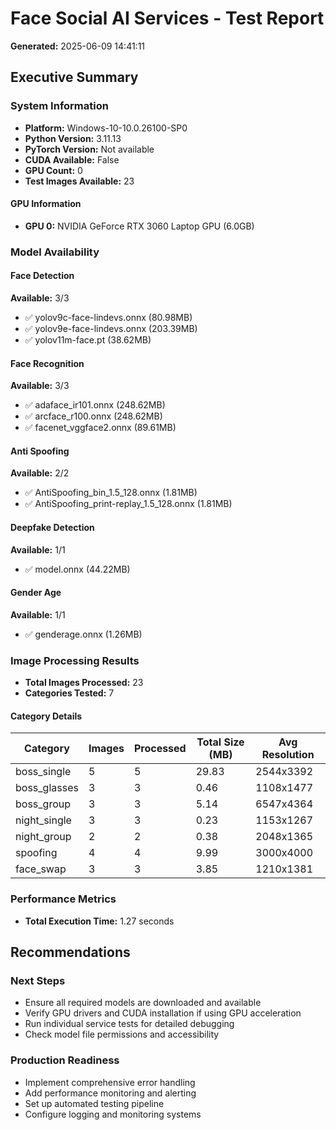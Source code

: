 # Face Social AI Services - Test Report
**Generated:** 2025-06-09 14:41:11

## Executive Summary

### System Information

- **Platform:** Windows-10-10.0.26100-SP0
- **Python Version:** 3.11.13
- **PyTorch Version:** Not available
- **CUDA Available:** False
- **GPU Count:** 0
- **Test Images Available:** 23

#### GPU Information

- **GPU 0:** NVIDIA GeForce RTX 3060 Laptop GPU (6.0GB)

### Model Availability

#### Face Detection
**Available:** 3/3

- ✅ yolov9c-face-lindevs.onnx (80.98MB)
- ✅ yolov9e-face-lindevs.onnx (203.39MB)
- ✅ yolov11m-face.pt (38.62MB)

#### Face Recognition
**Available:** 3/3

- ✅ adaface_ir101.onnx (248.62MB)
- ✅ arcface_r100.onnx (248.62MB)
- ✅ facenet_vggface2.onnx (89.61MB)

#### Anti Spoofing
**Available:** 2/2

- ✅ AntiSpoofing_bin_1.5_128.onnx (1.81MB)
- ✅ AntiSpoofing_print-replay_1.5_128.onnx (1.81MB)

#### Deepfake Detection
**Available:** 1/1

- ✅ model.onnx (44.22MB)

#### Gender Age
**Available:** 1/1

- ✅ genderage.onnx (1.26MB)

### Image Processing Results

- **Total Images Processed:** 23
- **Categories Tested:** 7

#### Category Details

| Category | Images | Processed | Total Size (MB) | Avg Resolution |
|----------|---------|-----------|-----------------|----------------|
| boss_single | 5 | 5 | 29.83 | 2544x3392 |
| boss_glasses | 3 | 3 | 0.46 | 1108x1477 |
| boss_group | 3 | 3 | 5.14 | 6547x4364 |
| night_single | 3 | 3 | 0.23 | 1153x1267 |
| night_group | 2 | 2 | 0.38 | 2048x1365 |
| spoofing | 4 | 4 | 9.99 | 3000x4000 |
| face_swap | 3 | 3 | 3.85 | 1210x1381 |

### Performance Metrics

- **Total Execution Time:** 1.27 seconds

## Recommendations

### Next Steps
- Ensure all required models are downloaded and available
- Verify GPU drivers and CUDA installation if using GPU acceleration
- Run individual service tests for detailed debugging
- Check model file permissions and accessibility

### Production Readiness
- Implement comprehensive error handling
- Add performance monitoring and alerting
- Set up automated testing pipeline
- Configure logging and monitoring systems
